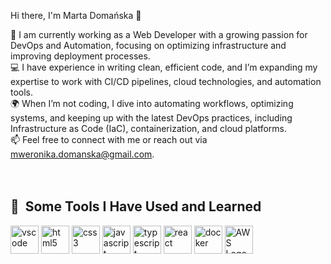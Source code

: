 
Hi there, I'm Marta Domańska 👋

🔭 I am currently working as a Web Developer with a growing passion for DevOps and Automation, focusing on optimizing infrastructure and improving deployment processes.<br />
💻 I have experience in writing clean, efficient code, and I’m expanding my expertise to work with CI/CD pipelines, cloud technologies, and automation tools.<br />
🌍 When I’m not coding, I dive into automating workflows, optimizing systems, and keeping up with the latest DevOps practices, including Infrastructure as Code (IaC), containerization, and cloud platforms.<br />
📫 Feel free to connect with me or reach out via mweronika.domanska@gmail.com.<br />
<br /><br />
<h2> 🚀 &nbsp;Some Tools I Have Used and Learned</h2> 
<p align="left"> 
  <img src="https://cdn.jsdelivr.net/gh/devicons/devicon/icons/vscode/vscode-original.svg" alt="vscode" width="45" height="45" style="max-width: 100%;"/> 
  <img src="https://cdn.jsdelivr.net/gh/devicons/devicon@latest/icons/html5/html5-original.svg" alt="html5" width="45" height="45" style="max-width: 100%;"/> 
  <img src="https://cdn.jsdelivr.net/gh/devicons/devicon@latest/icons/css3/css3-original.svg" alt="css3" width="45" height="45" style="max-width: 100%;"/> 
  <img src="https://cdn.jsdelivr.net/gh/devicons/devicon@latest/icons/javascript/javascript-original.svg" alt="javascript" width="45" height="45" style="max-width: 100%;"/> 
  <img src="https://cdn.jsdelivr.net/gh/devicons/devicon@latest/icons/typescript/typescript-original.svg" alt="typescript" width="45" height="45" style="max-width: 100%;"/> 
  <img src="https://cdn.jsdelivr.net/gh/devicons/devicon@latest/icons/react/react-original-wordmark.svg" alt="react" width="45" height="45" style="max-width: 100%;"/> 
  <img src="https://cdn.jsdelivr.net/gh/devicons/devicon@latest/icons/docker/docker-original.svg" alt="docker" width="45" height="45" style="max-width: 100%;"/> 
 <img src="https://raw.githubusercontent.com/aws-samples/eks-workshop/master/static/AWS-Logo.svg" alt="AWS Logo" width="45" height="45">
</p>


<!--
**MartaDomanska/MartaDomanska** is a ✨ _special_ ✨ repository because its `README.md` (this file) appears on your GitHub profile.

Here are some ideas to get you started:

- 🔭 I’m currently working on ...
- 🌱 I’m currently learning ...
- 👯 I’m looking to collaborate on ...
- 🤔 I’m looking for help with ...
- 💬 Ask me about ...
- 📫 How to reach me: ...
- 😄 Pronouns: ...
- ⚡ Fun fact: ...
-->
